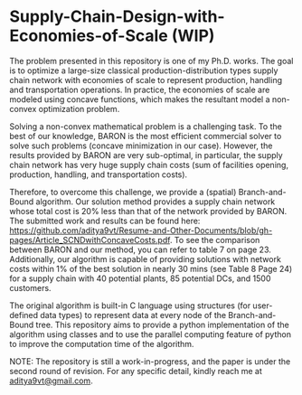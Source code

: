# Supply-Chain-Design-with-Economies-of-Scale (WIP)

The problem presented in this repository is one of my Ph.D. works. The goal is to optimize a large-size classical production-distribution types supply chain network with economies of scale to represent production, handling and transportation operations. In practice, the economies of scale are modeled using concave functions, which makes the resultant model a non-convex optimization problem.

Solving a non-convex mathematical problem is a challenging task. To the best of our knowledge, BARON is the most efficient commercial solver to solve such problems (concave minimization in our case). However, the results provided by BARON are very sub-optimal, in particular, the supply chain network has very huge supply chain costs (sum of facilities opening, production, handling, and transportation costs).

Therefore, to overcome this challenge, we provide a (spatial) Branch-and-Bound algorithm. Our solution method provides a supply chain network whose total cost is 20% less than that of the network provided by BARON. The submitted work and results can be found here: https://github.com/aditya9vt/Resume-and-Other-Documents/blob/gh-pages/Article_SCNDwithConcaveCosts.pdf. To see the comparison between BARON and our method, you can refer to table 7 on page 23. Additionally, our algorithm is capable of providing solutions with network costs within 1% of the best solution in nearly 30 mins (see Table 8 Page 24) for a supply chain with 40 potential plants, 85 potential DCs, and 1500 customers.

The original algorithm is built-in C language using structures (for user-defined data types) to represent data at every node of the Branch-and-Bound tree. This repository aims to provide a python implementation of the algorithm using classes and to use the parallel computing feature of python to improve the computation time of the algorithm.

NOTE: The repository is still a work-in-progress, and the paper is under the second round of revision. For any specific detail, kindly reach me at aditya9vt@gmail.com.
